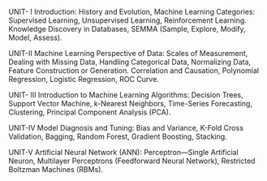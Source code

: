UNIT- I Introduction: History and Evolution, Machine Learning Categories: Supervised Learning, Unsupervised Learning, Reinforcement Learning. Knowledge Discovery in Databases, SEMMA (Sample, Explore, Modify, Model, Assess).

UNIT-II Machine Learning Perspective of Data: Scales of Measurement, Dealing with Missing Data, Handling Categorical Data, Normalizing Data, Feature Construction or Generation. Correlation and Causation, Polynomial Regression, Logistic Regression, ROC Curve.

UNIT- III Introduction to Machine Learning Algorithms: Decision Trees, Support Vector Machine, k-Nearest Neighbors, Time-Series Forecasting, Clustering, Principal Component Analysis (PCA).

UNIT-IV Model Diagnosis and Tuning: Bias and Variance, K-Fold Cross Validation, Bagging, Random Forest, Gradient Boosting, Stacking.

UNIT-V Artificial Neural Network (ANN): Perceptron—Single Artificial Neuron, Multilayer Perceptrons (Feedforward Neural Network), Restricted Boltzman Machines (RBMs).
